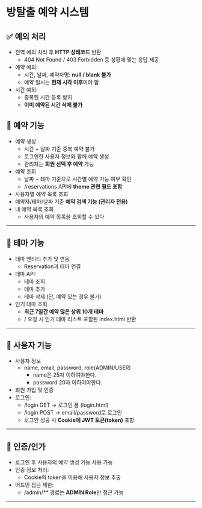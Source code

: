 # **방탈출 예약 시스템**

## **✅ 예외 처리**

- 전역 예외 처리 후 **HTTP 상태코드** 반환
    - 404 Not Found / 403 Forbidden 등 상황에 맞는 응답 제공
- 예약 예외:
    - 시간, 날짜, 예약자명: **null / blank 불가**
    - 예약 일시는 **현재 시각 이후**여야 함
- 시간 예외:
    - 중복된 시간 등록 방지
    - **이미 예약된 시간 삭제 불가**

## **📅 예약 기능**

- 예약 생성
    - 시간 + 날짜 기준 중복 예약 불가
    - 로그인한 사용자 정보와 함께 예약 생성
    - 관리자는 **회원 선택 후 예약** 가능
- 예약 조회
    - 날짜 + 테마 기준으로 시간별 예약 가능 여부 확인
    - /reservations API에 **theme 관련 필드 포함**
- 사용자별 예약 목록 조회
- 예약자/테마/날짜 기준 **예약 검색 기능 (관리자 전용)**
- 내 예약 목록 조회
    - 사용자의 예약 목록을 조회할 수 있다

---

## **🎨 테마 기능**

- 테마 엔티티 추가 및 연동
    - Reservation과 테마 연결
- 테마 API:
    - 테마 조회
    - 테마 추가
    - 테마 삭제 (단, 예약 있는 경우 불가)
- 인기 테마 조회
    - **최근 7일간 예약 많은 상위 10개 테마**
    - / 요청 시 인기 테마 리스트 포함된 index.html 반환

---

## **👤 사용자 기능**

- 사용자 정보
    - name, email, password, role(ADMIN/USER)
        - name은 25자 이하여야한다.
        - password 20자 이하여야한다.
- 회원 가입 및 인증
- 로그인:
    - /login GET → 로그인 폼 (login.html)
    - /login POST → email/password로 로그인
    - 로그인 성공 시 **Cookie에 JWT 토큰(token)** 포함

---

## **🔐 인증/인가**

- 로그인 후 사용자의 예약 생성 기능 사용 가능
- 인증 정보 처리:
    - Cookie의 token을 이용해 사용자 정보 추출
- 어드민 접근 제한:
    - /admin/** 경로는 **ADMIN Role**만 접근 가능

---
